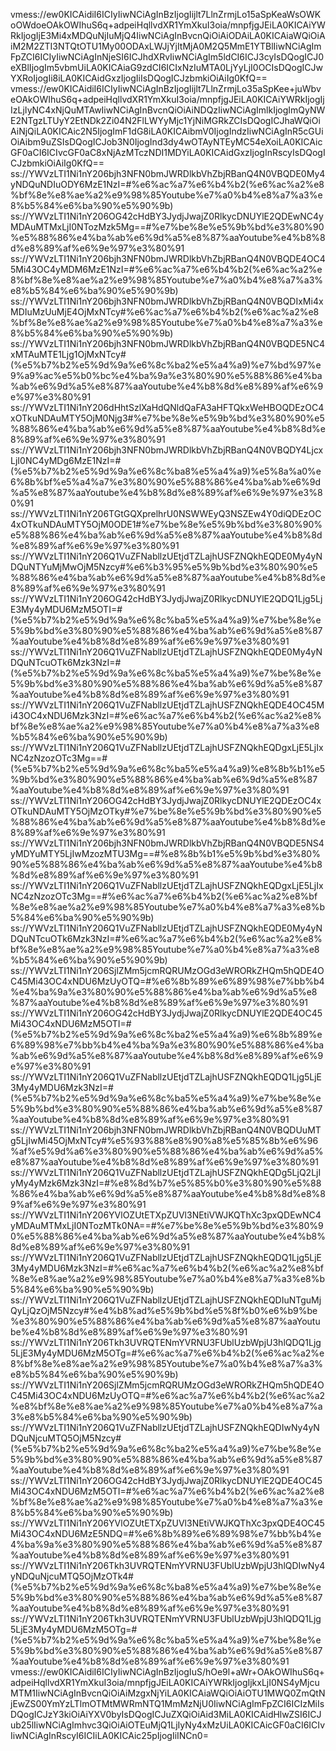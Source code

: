 vmess://ew0KICAidiI6ICIyIiwNCiAgInBzIjogIijlt7LlnZrmjLo15aSpKeaWsOWKoOWdoeOAkOWIhuS6q+adpeiHqllvdXR1YmXkuI3oia/mnpfjgJEiLA0KICAiYWRkIjogIjE3Mi4xMDQuNjIuMjQ4IiwNCiAgInBvcnQiOiAiODAiLA0KICAiaWQiOiAiM2M2ZTI3NTQtOTU1My00ODAxLWJjYjItMjA0M2Q5MmE1YTBlIiwNCiAgImFpZCI6ICIyIiwNCiAgInNjeSI6ICJhdXRvIiwNCiAgIm5ldCI6ICJ3cyIsDQogICJ0eXBlIjogIm5vbmUiLA0KICAiaG9zdCI6ICIxNzIuMTA0LjYyLjI0OCIsDQogICJwYXRoIjogIi8iLA0KICAidGxzIjogIiIsDQogICJzbmkiOiAiIg0KfQ==
vmess://ew0KICAidiI6ICIyIiwNCiAgInBzIjogIijlt7LlnZrmjLo35aSpKee+juWbveOAkOWIhuS6q+adpeiHqllvdXR1YmXkuI3oia/mnpfjgJEiLA0KICAiYWRkIjogIjIzLjIyNC4xNjQuMTAwIiwNCiAgInBvcnQiOiAiNDQzIiwNCiAgImlkIjogImQyNWE2NTgzLTUyY2EtNDk2Zi04N2FlLWYyMjc1YjNiMGRkZCIsDQogICJhaWQiOiAiNjQiLA0KICAic2N5IjogImF1dG8iLA0KICAibmV0IjogIndzIiwNCiAgInR5cGUiOiAibm9uZSIsDQogICJob3N0IjogInd3dy4wOTAyNTEyMC54eXoiLA0KICAicGF0aCI6ICIvcGF0aC8xNjAzMTczNDI1MDYiLA0KICAidGxzIjogInRscyIsDQogICJzbmkiOiAiIg0KfQ==
ss://YWVzLTI1Ni1nY206bjh3NFN0bmJWRDlkbVhZbjRBanQ4N0VBQDE0My4yNDQuNDIuODY6MzE1NzI=#%e6%ac%a7%e6%b4%b2(%e6%ac%a2%e8%bf%8e%e8%ae%a2%e9%98%85Youtube%e7%a0%b4%e8%a7%a3%e8%b5%84%e6%ba%90%e5%90%9b)
ss://YWVzLTI1Ni1nY206OG42cHdBY3JydjJwajZ0RlkycDNUYlE2QDEwNC4yMDAuMTMxLjI0NTozMzk5Mg==#%e7%be%8e%e5%9b%bd%e3%80%90%e5%88%86%e4%ba%ab%e6%9d%a5%e8%87%aaYoutube%e4%b8%8d%e8%89%af%e6%9e%97%e3%80%91
ss://YWVzLTI1Ni1nY206bjh3NFN0bmJWRDlkbVhZbjRBanQ4N0VBQDE4OC45Mi43OC4yMDM6MzE1NzI=#%e6%ac%a7%e6%b4%b2(%e6%ac%a2%e8%bf%8e%e8%ae%a2%e9%98%85Youtube%e7%a0%b4%e8%a7%a3%e8%b5%84%e6%ba%90%e5%90%9b)
ss://YWVzLTI1Ni1nY206bjh3NFN0bmJWRDlkbVhZbjRBanQ4N0VBQDIxMi4xMDIuMzUuMjE4OjMxNTcy#%e6%ac%a7%e6%b4%b2(%e6%ac%a2%e8%bf%8e%e8%ae%a2%e9%98%85Youtube%e7%a0%b4%e8%a7%a3%e8%b5%84%e6%ba%90%e5%90%9b)
ss://YWVzLTI1Ni1nY206bjh3NFN0bmJWRDlkbVhZbjRBanQ4N0VBQDE5NC4xMTAuMTE1Ljg1OjMxNTcy#(%e5%b7%b2%e5%9d%9a%e6%8c%ba2%e5%a4%a9)%e7%bd%97%e9%a9%ac%e5%b0%bc%e4%ba%9a%e3%80%90%e5%88%86%e4%ba%ab%e6%9d%a5%e8%87%aaYoutube%e4%b8%8d%e8%89%af%e6%9e%97%e3%80%91
ss://YWVzLTI1Ni1nY206dHhtSzlXaHdQNldQaFA3aHFTQkxWeHBOQDEzOC4xOTkuNDAuMTY5OjM0Njg3#%e7%be%8e%e5%9b%bd%e3%80%90%e5%88%86%e4%ba%ab%e6%9d%a5%e8%87%aaYoutube%e4%b8%8d%e8%89%af%e6%9e%97%e3%80%91
ss://YWVzLTI1Ni1nY206bjh3NFN0bmJWRDlkbVhZbjRBanQ4N0VBQDY4LjcxLjI0NC4yMDg6MzE1NzI=#(%e5%b7%b2%e5%9d%9a%e6%8c%ba8%e5%a4%a9)%e5%8a%a0%e6%8b%bf%e5%a4%a7%e3%80%90%e5%88%86%e4%ba%ab%e6%9d%a5%e8%87%aaYoutube%e4%b8%8d%e8%89%af%e6%9e%97%e3%80%91
ss://YWVzLTI1Ni1nY206TGtGQXprelhrU0NSWWEyQ3NSZEw4Y0diQDEzOC4xOTkuNDAuMTY5OjM0ODE1#%e7%be%8e%e5%9b%bd%e3%80%90%e5%88%86%e4%ba%ab%e6%9d%a5%e8%87%aaYoutube%e4%b8%8d%e8%89%af%e6%9e%97%e3%80%91
ss://YWVzLTI1Ni1nY206Q1VuZFNabllzUEtjdTZLajhUSFZNQkhEQDE0My4yNDQuNTYuMjMwOjM5Nzcy#%e6%b3%95%e5%9b%bd%e3%80%90%e5%88%86%e4%ba%ab%e6%9d%a5%e8%87%aaYoutube%e4%b8%8d%e8%89%af%e6%9e%97%e3%80%91
ss://YWVzLTI1Ni1nY206OG42cHdBY3JydjJwajZ0RlkycDNUYlE2QDQ1Ljg5LjE3My4yMDU6MzM5OTI=#(%e5%b7%b2%e5%9d%9a%e6%8c%ba5%e5%a4%a9)%e7%be%8e%e5%9b%bd%e3%80%90%e5%88%86%e4%ba%ab%e6%9d%a5%e8%87%aaYoutube%e4%b8%8d%e8%89%af%e6%9e%97%e3%80%91
ss://YWVzLTI1Ni1nY206Q1VuZFNabllzUEtjdTZLajhUSFZNQkhEQDE0My4yNDQuNTcuOTk6Mzk3NzI=#(%e5%b7%b2%e5%9d%9a%e6%8c%ba5%e5%a4%a9)%e7%be%8e%e5%9b%bd%e3%80%90%e5%88%86%e4%ba%ab%e6%9d%a5%e8%87%aaYoutube%e4%b8%8d%e8%89%af%e6%9e%97%e3%80%91
ss://YWVzLTI1Ni1nY206Q1VuZFNabllzUEtjdTZLajhUSFZNQkhEQDE4OC45Mi43OC4xNDU6Mzk3NzI=#%e6%ac%a7%e6%b4%b2(%e6%ac%a2%e8%bf%8e%e8%ae%a2%e9%98%85Youtube%e7%a0%b4%e8%a7%a3%e8%b5%84%e6%ba%90%e5%90%9b)
ss://YWVzLTI1Ni1nY206Q1VuZFNabllzUEtjdTZLajhUSFZNQkhEQDgxLjE5LjIxNC4zNzozOTc3Mg==#(%e5%b7%b2%e5%9d%9a%e6%8c%ba5%e5%a4%a9)%e8%8b%b1%e5%9b%bd%e3%80%90%e5%88%86%e4%ba%ab%e6%9d%a5%e8%87%aaYoutube%e4%b8%8d%e8%89%af%e6%9e%97%e3%80%91
ss://YWVzLTI1Ni1nY206OG42cHdBY3JydjJwajZ0RlkycDNUYlE2QDEzOC4xOTkuNDAuMTY5OjMzOTky#%e7%be%8e%e5%9b%bd%e3%80%90%e5%88%86%e4%ba%ab%e6%9d%a5%e8%87%aaYoutube%e4%b8%8d%e8%89%af%e6%9e%97%e3%80%91
ss://YWVzLTI1Ni1nY206bjh3NFN0bmJWRDlkbVhZbjRBanQ4N0VBQDE5NS4yMDYuMTY5LjIwMzozMTU3Mg==#%e8%8b%b1%e5%9b%bd%e3%80%90%e5%88%86%e4%ba%ab%e6%9d%a5%e8%87%aaYoutube%e4%b8%8d%e8%89%af%e6%9e%97%e3%80%91
ss://YWVzLTI1Ni1nY206Q1VuZFNabllzUEtjdTZLajhUSFZNQkhEQDgxLjE5LjIxNC4zNzozOTc3Mg==#%e6%ac%a7%e6%b4%b2(%e6%ac%a2%e8%bf%8e%e8%ae%a2%e9%98%85Youtube%e7%a0%b4%e8%a7%a3%e8%b5%84%e6%ba%90%e5%90%9b)
ss://YWVzLTI1Ni1nY206Q1VuZFNabllzUEtjdTZLajhUSFZNQkhEQDE0My4yNDQuNTcuOTk6Mzk3NzI=#%e6%ac%a7%e6%b4%b2(%e6%ac%a2%e8%bf%8e%e8%ae%a2%e9%98%85Youtube%e7%a0%b4%e8%a7%a3%e8%b5%84%e6%ba%90%e5%90%9b)
ss://YWVzLTI1Ni1nY206SjlZMm5jcmRQRUMzOGd3eWRORkZHQm5hQDE4OC45Mi43OC4xNDU6MzUyOTQ=#%e6%8b%89%e6%89%98%e7%bb%b4%e4%ba%9a%e3%80%90%e5%88%86%e4%ba%ab%e6%9d%a5%e8%87%aaYoutube%e4%b8%8d%e8%89%af%e6%9e%97%e3%80%91
ss://YWVzLTI1Ni1nY206OG42cHdBY3JydjJwajZ0RlkycDNUYlE2QDE4OC45Mi43OC4xNDU6MzM5OTI=#(%e5%b7%b2%e5%9d%9a%e6%8c%ba2%e5%a4%a9)%e6%8b%89%e6%89%98%e7%bb%b4%e4%ba%9a%e3%80%90%e5%88%86%e4%ba%ab%e6%9d%a5%e8%87%aaYoutube%e4%b8%8d%e8%89%af%e6%9e%97%e3%80%91
ss://YWVzLTI1Ni1nY206Q1VuZFNabllzUEtjdTZLajhUSFZNQkhEQDQ1Ljg5LjE3My4yMDU6Mzk3NzI=#(%e5%b7%b2%e5%9d%9a%e6%8c%ba5%e5%a4%a9)%e7%be%8e%e5%9b%bd%e3%80%90%e5%88%86%e4%ba%ab%e6%9d%a5%e8%87%aaYoutube%e4%b8%8d%e8%89%af%e6%9e%97%e3%80%91
ss://YWVzLTI1Ni1nY206bjh3NFN0bmJWRDlkbVhZbjRBanQ4N0VBQDUuMTg5LjIwMi45OjMxNTcy#%e5%93%88%e8%90%a8%e5%85%8b%e6%96%af%e5%9d%a6%e3%80%90%e5%88%86%e4%ba%ab%e6%9d%a5%e8%87%aaYoutube%e4%b8%8d%e8%89%af%e6%9e%97%e3%80%91
ss://YWVzLTI1Ni1nY206Q1VuZFNabllzUEtjdTZLajhUSFZNQkhEQDg5LjQ2LjIyMy4yMzk6Mzk3NzI=#%e8%8d%b7%e5%85%b0%e3%80%90%e5%88%86%e4%ba%ab%e6%9d%a5%e8%87%aaYoutube%e4%b8%8d%e8%89%af%e6%9e%97%e3%80%91
ss://YWVzLTI1Ni1nY206YVlOZUtETXpZUVl3NEtiVWJKQThXc3pxQDEwNC4yMDAuMTMxLjI0NTozMTk0NA==#%e7%be%8e%e5%9b%bd%e3%80%90%e5%88%86%e4%ba%ab%e6%9d%a5%e8%87%aaYoutube%e4%b8%8d%e8%89%af%e6%9e%97%e3%80%91
ss://YWVzLTI1Ni1nY206Q1VuZFNabllzUEtjdTZLajhUSFZNQkhEQDQ1Ljg5LjE3My4yMDU6Mzk3NzI=#%e6%ac%a7%e6%b4%b2(%e6%ac%a2%e8%bf%8e%e8%ae%a2%e9%98%85Youtube%e7%a0%b4%e8%a7%a3%e8%b5%84%e6%ba%90%e5%90%9b)
ss://YWVzLTI1Ni1nY206Q1VuZFNabllzUEtjdTZLajhUSFZNQkhEQDIuNTguMjQyLjQzOjM5Nzcy#%e4%b8%ad%e5%9b%bd%e5%8f%b0%e6%b9%be%e3%80%90%e5%88%86%e4%ba%ab%e6%9d%a5%e8%87%aaYoutube%e4%b8%8d%e8%89%af%e6%9e%97%e3%80%91
ss://YWVzLTI1Ni1nY206Tkh3UVRQTENmYVRNU3FUblUzbWpjU3hlQDQ1Ljg5LjE3My4yMDU6MzM5OTg=#%e6%ac%a7%e6%b4%b2(%e6%ac%a2%e8%bf%8e%e8%ae%a2%e9%98%85Youtube%e7%a0%b4%e8%a7%a3%e8%b5%84%e6%ba%90%e5%90%9b)
ss://YWVzLTI1Ni1nY206SjlZMm5jcmRQRUMzOGd3eWRORkZHQm5hQDE4OC45Mi43OC4xNDU6MzUyOTQ=#%e6%ac%a7%e6%b4%b2(%e6%ac%a2%e8%bf%8e%e8%ae%a2%e9%98%85Youtube%e7%a0%b4%e8%a7%a3%e8%b5%84%e6%ba%90%e5%90%9b)
ss://YWVzLTI1Ni1nY206Q1VuZFNabllzUEtjdTZLajhUSFZNQkhEQDIwNy4yNDQuNjcuMTQ5OjM5Nzcy#(%e5%b7%b2%e5%9d%9a%e6%8c%ba2%e5%a4%a9)%e7%be%8e%e5%9b%bd%e3%80%90%e5%88%86%e4%ba%ab%e6%9d%a5%e8%87%aaYoutube%e4%b8%8d%e8%89%af%e6%9e%97%e3%80%91
ss://YWVzLTI1Ni1nY206OG42cHdBY3JydjJwajZ0RlkycDNUYlE2QDE4OC45Mi43OC4xNDU6MzM5OTI=#%e6%ac%a7%e6%b4%b2(%e6%ac%a2%e8%bf%8e%e8%ae%a2%e9%98%85Youtube%e7%a0%b4%e8%a7%a3%e8%b5%84%e6%ba%90%e5%90%9b)
ss://YWVzLTI1Ni1nY206YVlOZUtETXpZUVl3NEtiVWJKQThXc3pxQDE4OC45Mi43OC4xNDU6MzE5NDQ=#%e6%8b%89%e6%89%98%e7%bb%b4%e4%ba%9a%e3%80%90%e5%88%86%e4%ba%ab%e6%9d%a5%e8%87%aaYoutube%e4%b8%8d%e8%89%af%e6%9e%97%e3%80%91
ss://YWVzLTI1Ni1nY206Tkh3UVRQTENmYVRNU3FUblUzbWpjU3hlQDIwNy4yNDQuNjcuMTQ5OjMzOTk4#(%e5%b7%b2%e5%9d%9a%e6%8c%ba8%e5%a4%a9)%e7%be%8e%e5%9b%bd%e3%80%90%e5%88%86%e4%ba%ab%e6%9d%a5%e8%87%aaYoutube%e4%b8%8d%e8%89%af%e6%9e%97%e3%80%91
ss://YWVzLTI1Ni1nY206Tkh3UVRQTENmYVRNU3FUblUzbWpjU3hlQDQ1Ljg5LjE3My4yMDU6MzM5OTg=#(%e5%b7%b2%e5%9d%9a%e6%8c%ba5%e5%a4%a9)%e7%be%8e%e5%9b%bd%e3%80%90%e5%88%86%e4%ba%ab%e6%9d%a5%e8%87%aaYoutube%e4%b8%8d%e8%89%af%e6%9e%97%e3%80%91
vmess://ew0KICAidiI6ICIyIiwNCiAgInBzIjogIuS/hOe9l+aWr+OAkOWIhuS6q+adpeiHqllvdXR1YmXkuI3oia/mnpfjgJEiLA0KICAiYWRkIjogIjkxLjI0NS4yMjcuMTM1IiwNCiAgInBvcnQiOiAiMzgxNjYiLA0KICAiaWQiOiAiOTU1MWQ0ZmQtNjEwZS00YmYzLTlmOTMtMWRmNTQ1MmMzNjU0IiwNCiAgImFpZCI6ICIzMiIsDQogICJzY3kiOiAiYXV0byIsDQogICJuZXQiOiAid3MiLA0KICAidHlwZSI6ICJub25lIiwNCiAgImhvc3QiOiAiOTEuMjQ1LjIyNy4xMzUiLA0KICAicGF0aCI6ICIvIiwNCiAgInRscyI6ICIiLA0KICAic25pIjogIiINCn0=
